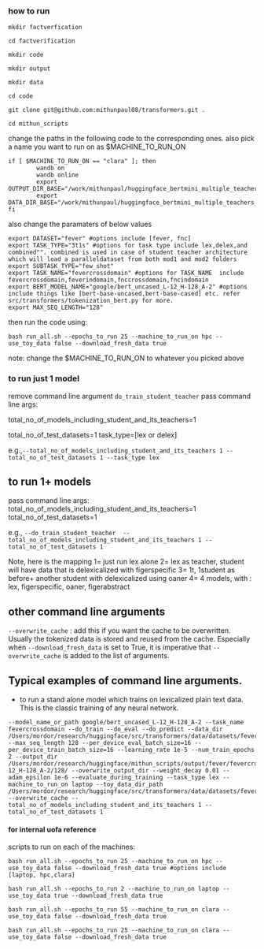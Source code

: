 ### how to run 

`mkdir factverfication`

`cd factverification`

`mkdir code`

`mkdir output`

`mkdir data`

`cd code`

`git clone git@github.com:mithunpaul08/transformers.git .`

`cd mithun_scripts`


change the paths in the following code to the corresponding ones.
also pick a name you want to run on as $MACHINE_TO_RUN_ON

```
if [ $MACHINE_TO_RUN_ON == "clara" ]; then
        wandb on
        wandb online
        export OUTPUT_DIR_BASE="/work/mithunpaul/huggingface_bertmini_multiple_teachers_v1/output"
        export DATA_DIR_BASE="/work/mithunpaul/huggingface_bertmini_multiple_teachers_v1/data"
fi

```

also change the paramaters of below values

```
export DATASET="fever" #options include [fever, fnc]
export TASK_TYPE="3t1s" #options for task type include lex,delex,and combined"". combined is used in case of student teacher architecture which will load a paralleldataset from both mod1 and mod2 folders
export SUBTASK_TYPE="few_shot"
export TASK_NAME="fevercrossdomain" #options for TASK_NAME  include fevercrossdomain,feverindomain,fnccrossdomain,fncindomain
export BERT_MODEL_NAME="google/bert_uncased_L-12_H-128_A-2" #options include things like [bert-base-uncased,bert-base-cased] etc. refer src/transformers/tokenization_bert.py for more.
export MAX_SEQ_LENGTH="128"
```

then run the code using:

`bash run_all.sh --epochs_to_run 25 --machine_to_run_on hpc --use_toy_data false --download_fresh_data true `

note: change the $MACHINE_TO_RUN_ON to whatever you picked above

### to run just 1 model
remove command line argument `do_train_student_teacher`
pass command line args:

total_no_of_models_including_student_and_its_teachers=1

total_no_of_test_datasets=1
task_type=[lex or delex]

e.g.,`--total_no_of_models_including_student_and_its_teachers 1 --total_no_of_test_datasets 1 --task_type lex`


## to run 1+ models
pass command line args:
total_no_of_models_including_student_and_its_teachers=1
total_no_of_test_datasets=1


e.g.,
`--do_train_student_teacher  --total_no_of_models_including_student_and_its_teachers 1 --total_no_of_test_datasets 1`



Note, here is the mapping 
1= just run lex alone
2= lex as teacher, student will have data that is delexicalized with figerspecific
3= 1t, 1student as before+ another student with delexicalized using oaner
4= 4 models, with : lex, figerspecific, oaner, figerabstract

## other command line arguments

`--overwrite_cache` : add this if you want the cache to be overwritten. Usually the 
tokenized data is stored and reused from the cache. Especially when `--download_fresh_data` is set
to True, it is imperative that `--overwrite_cache` is added to the list of arguments.



## Typical examples of command line arguments. 

- to run a stand alone model which trains on lexicalized plain text data. This is the classic training of any neural network. 

```
--model_name_or_path google/bert_uncased_L-12_H-128_A-2 --task_name fevercrossdomain --do_train --do_eval --do_predict --data_dir /Users/mordor/research/huggingface/src/transformers/data/datasets/fever/fevercrossdomain/lex/toydata/ --max_seq_length 128 --per_device_eval_batch_size=16 --per_device_train_batch_size=16 --learning_rate 1e-5 --num_train_epochs 2 --output_dir /Users/mordor/research/huggingface/mithun_scripts/output/fever/fevercrossdomain/lex/google/bert_uncased_L-12_H-128_A-2/128/ --overwrite_output_dir --weight_decay 0.01 --adam_epsilon 1e-6 --evaluate_during_training --task_type lex --machine_to_run_on laptop --toy_data_dir_path /Users/mordor/research/huggingface/src/transformers/data/datasets/fever/fevercrossdomain/lex/toydata/ --overwrite_cache --total_no_of_models_including_student_and_its_teachers 1 --total_no_of_test_datasets 1

```

#### for internal uofa reference

scripts to run on each of the machines:

`bash run_all.sh --epochs_to_run 25 --machine_to_run_on hpc --use_toy_data false --download_fresh_data true #options include [laptop, hpc,clara]`

`bash run_all.sh --epochs_to_run 2 --machine_to_run_on laptop --use_toy_data true --download_fresh_data true`

`bash run_all.sh --epochs_to_run 55 --machine_to_run_on clara --use_toy_data false --download_fresh_data true`

`bash run_all.sh --epochs_to_run 25 --machine_to_run_on clara --use_toy_data false --download_fresh_data true`